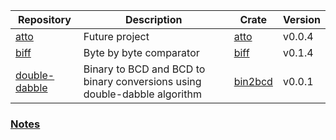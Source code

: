 | Repository                                                | Description                                                               | Crate                                       | Version |
|-----------------------------------------------------------|---------------------------------------------------------------------------|---------------------------------------------|---------|
| [atto](https://github.com/wisbery/atto)                   | Future project                                                            | [atto](https://crates.io/crates/atto)       | v0.0.4  |
| [biff](https://github.com/wisbery/biff)                   | Byte by byte comparator                                                   | [biff](https://crates.io/crates/biff)       | v0.1.4  |
| [double-dabble](https://github.com/wisbery/double-dabble) | Binary to BCD and BCD to binary conversions using double-dabble algorithm | [bin2bcd](https://crates.io/crates/bin2bcd) | v0.0.1  |

### [Notes](https://wisbery.github.io/)

